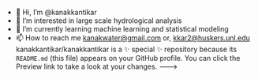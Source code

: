 - 👋 Hi, I’m @kanakkantikar
- 👀 I’m interested in large scale hydrological analysis
- 🌱 I’m currently learning machine learning and statistical modeling
- 📫 How to reach me kanakwater@gmail.com or, kkar2@huskers.unl.edu
kanakkantikar/kanakkantikar is a ✨ special ✨ repository because its `README.md` (this file) appears on your GitHub profile.
You can click the Preview link to take a look at your changes.
--->
